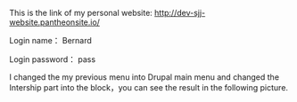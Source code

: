 This is the link of my personal website: http://dev-sjj-website.pantheonsite.io/


Login name： Bernard


Login password： pass

I changed the my previous menu into Drupal main menu and changed the Intership part into the block，you can see the result in the following picture.
